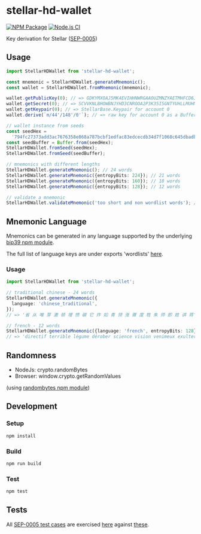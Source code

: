 # stellar-hd-wallet

[![NPM Package](https://img.shields.io/npm/v/stellar-hd-wallet.svg?style=flat-square)](https://www.npmjs.org/package/stellar-hd-wallet)
[![Node.js CI](https://github.com/chatch/stellar-hd-wallet/actions/workflows/nodejs.yml/badge.svg)](https://github.com/chatch/stellar-hd-wallet/actions/workflows/nodejs.yml)

Key derivation for Stellar ([SEP-0005](https://github.com/stellar/stellar-protocol/blob/master/ecosystem/sep-0005.md))

## Usage

```ts
import StellarHDWallet from 'stellar-hd-wallet';

const mnemonic = StellarHDWallet.generateMnemonic();
const wallet = StellarHDWallet.fromMnemonic(mnemonic);

wallet.getPublicKey(0); // => GDKYMXOAJ5MK4EVIHHNWRGAAOUZMNZYAETMHFCD6JCVBPZ77TUAZFPKT
wallet.getSecret(0); // => SCVVKNLBHOWBNJYHD3CNROOA2P3K35I5GNTYUHLLMUHMHWQYNEI7LVED
wallet.getKeypair(0); // => StellarBase.Keypair for account 0
wallet.derive(`m/44'/148'/0'`); // => raw key for account 0 as a Buffer

// wallet instance from seeds
const seedHex =
  '794fc27373add3ac7676358e868a787bcbf1edfac83edcecdb34d7f1068c645dbadba563f3f3a4287d273ac4f052d2fc650ba953e7af1a016d7b91f4d273378f';
const seedBuffer = Buffer.from(seedHex);
StellarHDWallet.fromSeed(seedHex);
StellarHDWallet.fromSeed(seedBuffer);

// mnemonics with different lengths
StellarHDWallet.generateMnemonic(); // 24 words
StellarHDWallet.generateMnemonic({entropyBits: 224}); // 21 words
StellarHDWallet.generateMnemonic({entropyBits: 160}); // 18 words
StellarHDWallet.generateMnemonic({entropyBits: 128}); // 12 words

// validate a mnemonic
StellarHDWallet.validateMnemonic('too short and non wordlist words'); // false
```

## Mnemonic Language

Mnemonics can be generated in any language supported by the underlying [bip39 npm module](https://github.com/bitcoinjs/bip39).

The full list of language keys are under exports 'wordlists' [here](https://github.com/bitcoinjs/bip39/blob/master/index.js).

### Usage

```ts
import StellarHDWallet from 'stellar-hd-wallet';

// traditional chinese - 24 words
StellarHDWallet.generateMnemonic({
  language: 'chinese_traditional',
});
// => '省 从 唯 芽 激 顿 埋 愤 碳 它 炸 如 青 领 涨 骤 度 牲 朱 师 即 姓 讲 蒋'

// french - 12 words
StellarHDWallet.generateMnemonic({language: 'french', entropyBits: 128});
// => 'directif terrible légume dérober science vision venimeux exulter abrasif vague mutuel innocent'
```

## Randomness

* NodeJs: crypto.randomBytes
* Browser: window.crypto.getRandomValues

(using [randombytes npm module](https://github.com/crypto-browserify/randombytes))

## Development

### Setup

```bash
npm install
```

### Build

```bash
npm run build
```

### Test

```bash
npm test
```

## Tests

All [SEP-0005 test cases](https://github.com/stellar/stellar-protocol/blob/master/ecosystem/sep-0005.md#test-cases) are exercised [here](https://github.com/chatch/stellar-hd-wallet/blob/master/test/sep0005.ts) against [these](https://github.com/chatch/stellar-hd-wallet/tree/master/test/data).